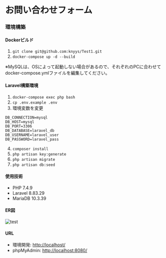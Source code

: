 # お問い合わせフォーム

### 環境構築

#### Dockerビルド
1. `git clone git@github.com:knyys/Test1.git`  
2. `docker-compose up -d --build`  

※MySQLは、OSによって起動しない場合があるので、それぞれのPCに合わせてdocker-compose.ymlファイルを編集してください。

#### Laravel構築環境
1. `docker-compose exec php bash`  
2. `cp .env.example .env`
3. 環境変数を変更
```
DB_CONNECTION=mysql
DB_HOST=mysql
DB_PORT=3306
DB_DATABASE=laravel_db
DB_USERNAME=laravel_user
DB_PASSWORD=laravel_pass
```
4. `composer install`  
5. `php artisan key:generate`  
6. `php artisan migrate`  
7. `php artisan db:seed`  

#### 使用技術
- PHP 7.4.9
- Laravel 8.83.29
- MariaDB 10.3.39

#### ER図  
![test](https://github.com/user-attachments/assets/917ed292-efa7-4999-8fc0-484a35968ae2)



#### URL
- 環境開発: [http://localhost/](http://localhost/)
- phpMyAdmin: [http://localhost:8080/](http://localhost:8080/)

